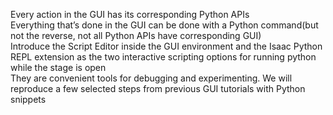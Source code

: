 




Every action in the GUI has its corresponding Python APIs <br/>
Everything that’s done in the GUI can be done with a Python command(but not the reverse, not all Python APIs have corresponding GUI) <br/>
Introduce the Script Editor inside the GUI environment and the Isaac Python REPL extension as the two interactive scripting options for running python while the stage is open <br/>
They are convenient tools for debugging and experimenting. We will reproduce a few selected steps from previous GUI tutorials with Python snippets <br/>
